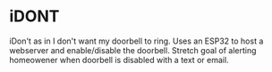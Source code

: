 # iDONT
iDon't as in I don't want my doorbell to ring. Uses an ESP32 to host a webserver and enable/disable the doorbell.  Stretch goal of alerting homeowener when doorbell is disabled with a text or email.

